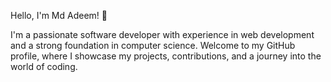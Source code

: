 Hello, I'm Md Adeem! 👋

I'm a passionate software developer with experience in web development and a strong foundation in computer science. Welcome to my GitHub profile, where I showcase my projects, contributions, and a journey into the world of coding.



